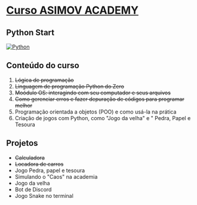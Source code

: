 # [Curso ASIMOV ACADEMY](https://asimov.academy/)
## Python Start
[![Python](https://commons.wikimedia.org/wiki/File:Blue_Python_3.9_Shield_Badge.svg)](https://www.python.org/)

## Conteúdo do curso
1. ~~Lógica de programação~~
2. ~~Linguagem de programação Python do Zero~~
3. ~~Moódulo OS: interagindo com seu computador e seus arquivos~~
4. ~~Como gerenciar erros e fazer depuração de códigos para programar melhor~~
5. Programação orientada a objetos (POO) e como usá-la na prática
6. Criação de jogos com Python, como "Jogo da velha" e " Pedra, Papel e Tesoura

## Projetos

- ~~Calculadora~~
- ~~Locadora de carros~~
- Jogo Pedra, papel e tesoura
- Simulando o "Caos" na academia
- Jogo da velha
- Bot de Discord
- Jogo Snake no terminal
